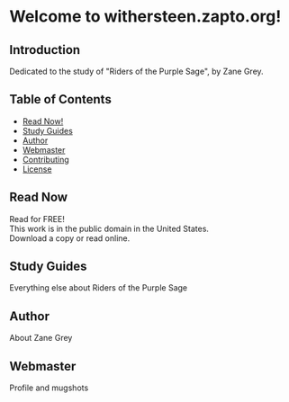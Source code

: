 # Welcome to withersteen.zapto.org!

## Introduction
Dedicated to the study of "Riders of the Purple Sage", by Zane Grey. 

## Table of Contents
- [Read Now!](#read-now)
- [Study Guides](#stufy-guides)
- [Author](#author)
- [Webmaster](#webmaster)
- [Contributing](#contributing)
- [License](#license)

## Read Now  
Read for FREE!  
This work is in the public domain in the United States.  
Download a copy or read online.  

## Study Guides
Everything else about Riders of the Purple Sage  

## Author  
About Zane Grey  

## Webmaster
Profile and mugshots